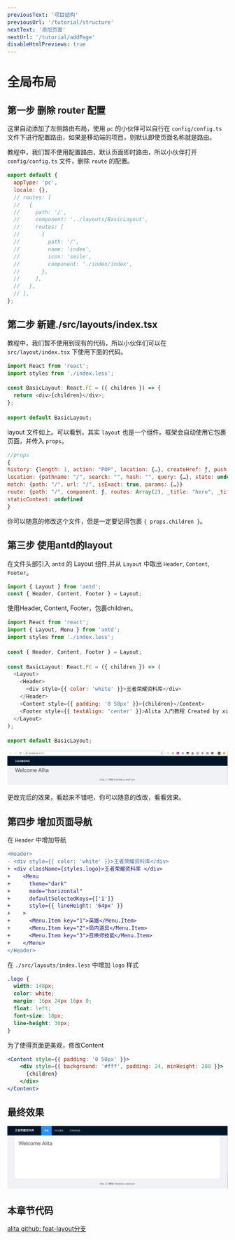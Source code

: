 ```yaml
---
previousText: '项目结构'
previousUrl: '/tutorial/structure'
nextText: '添加页面'
nextUrl: '/tutorial/addPage'
disableHtmlPreviews: true
---
```


# 全局布局

## 第一步 删除 router 配置

这里自动添加了左侧路由布局，使用 `pc` 的小伙伴可以自行在 `config/config.ts` 文件下进行配置路由，如果是移动端的项目，则默认即使页面名称就是路由。

教程中，我们暂不使用配置路由，默认页面即时路由，所以小伙伴打开 `config/config.ts` 文件，删除 `route` 的配置。

```js
export default {
  appType: 'pc',
  locale: {},
  // routes: [
  //   {
  //     path: '/',
  //     component: '../layouts/BasicLayout',
  //     routes: [
  //       {
  //         path: '/',
  //         name: 'index',
  //         icon: 'smile',
  //         component: './index/index',
  //       },
  //     ],
  //   },
  // ],
};
```

## 第二步 新建./src/layouts/index.tsx

教程中，我们暂不使用到现有的代码，所以小伙伴们可以在 `src/layout/index.tsx` 下使用下面的代码。

```javascript
import React from 'react';
import styles from './index.less';

const BasicLayout: React.FC = ({ children }) => {
  return <div>{children}</div>;
};

export default BasicLayout;
```

layout 文件如上。可以看到，其实 `layout` 也是一个组件。框架会自动使用它包裹页面，并传入 `props`。

```js
//props
{
history: {length: 1, action: "POP", location: {…}, createHref: ƒ, push: ƒ, …}
location: {pathname: "/", search: "", hash: "", query: {…}, state: undefined}
match: {path: "/", url: "/", isExact: true, params: {…}}
route: {path: "/", component: ƒ, routes: Array(2), _title: "hero", _title_default: "hero"}
staticContext: undefined
}
```

你可以随意的修改这个文件，但是一定要记得包裹 `{ props.children }`。

## 第三步 使用antd的layout

在文件头部引入 `antd` 的 Layout 组件,并从 `Layout` 中取出 `Header`, `Content`, `Footer`。

```javascript
import { Layout } from 'antd';
const { Header, Content, Footer } = Layout;
```

使用Header, Content, Footer，包裹children。

```javascript
import React from 'react';
import { Layout, Menu } from 'antd';
import styles from './index.less';

const { Header, Content, Footer } = Layout;

const BasicLayout: React.FC = ({ children }) => (
  <Layout>
    <Header>
      <div style={{ color: 'white' }}>王者荣耀资料库</div>
    </Header>
    <Content style={{ padding: '0 50px' }}>{children}</Content>
    <Footer style={{ textAlign: 'center' }}>Alita 入门教程 Created by xiaohuoni</Footer>
  </Layout>
);

export default BasicLayout;

```
![img](../../assets/img/tutorial/layout1.png)

更改完后的效果，看起来不错吧，你可以随意的改改，看看效果。

## 第四步 增加页面导航

在 `Header` 中增加导航

```diff
<Header>
- <div style={{ color: 'white' }}>王者荣耀资料库</div>
+ <div className={styles.logo}>王者荣耀资料库 </div>
+    <Menu
+      theme="dark"
+      mode="horizontal"
+      defaultSelectedKeys={['1']}
+      style={{ lineHeight: '64px' }}
+    >
+      <Menu.Item key="1">英雄</Menu.Item>
+      <Menu.Item key="2">局内道具</Menu.Item>
+      <Menu.Item key="3">召唤师技能</Menu.Item>
+    </Menu>
</Header>
```

在 `./src/layouts/index.less` 中增加 `logo` 样式

```css
.logo {
  width: 148px;
  color: white;
  margin: 16px 24px 16px 0;
  float: left;
  font-size: 18px;
  line-height: 30px;
}
```

为了使得页面更美观，修改Content

```jsx
<Content style={{ padding: '0 50px' }}>
    <div style={{ background: '#fff', padding: 24, minHeight: 280 }}>
      {children}
    </div>
</Content>
```

## 最终效果

![img](../../assets/img/tutorial/layout3.png)

## 本章节代码

[alita github: feat-layout分支](https://github.com/alitajs/alitaDemo/tree/feat-layout)

